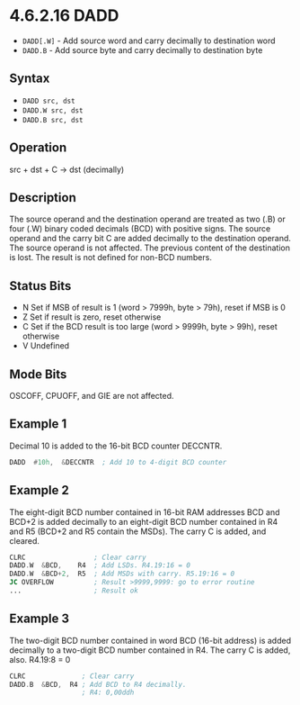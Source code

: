 # 4.6.2.16 DADD

- `DADD[.W]` - Add source word and carry decimally to destination word
- `DADD.B` - Add source byte and carry decimally to destination byte

## Syntax

- `DADD src, dst`
- `DADD.W src, dst`
- `DADD.B src, dst`

## Operation

src + dst + C → dst (decimally)

## Description

The source operand and the destination operand are treated as two (.B) or four (.W) binary coded decimals (BCD) with positive signs. The source operand and the carry bit C are added decimally to the destination operand. The source operand is not affected. The previous content of the destination is lost. The result is not defined for non-BCD numbers.

## Status Bits
- N Set if MSB of result is 1 (word > 7999h, byte > 79h), reset if MSB is 0
- Z Set if result is zero, reset otherwise
- C Set if the BCD result is too large (word > 9999h, byte > 99h), reset otherwise
- V Undefined

## Mode Bits

OSCOFF, CPUOFF, and GIE are not affected.

## Example 1

Decimal 10 is added to the 16-bit BCD counter DECCNTR.

```asm
DADD  #10h,  &DECCNTR  ; Add 10 to 4-digit BCD counter
```

## Example 2

The eight-digit BCD number contained in 16-bit RAM addresses BCD and BCD+2 is added decimally to an eight-digit BCD number contained in R4 and R5 (BCD+2 and R5 contain the MSDs). The carry C is added, and cleared.

```asm
CLRC                 ; Clear carry
DADD.W  &BCD,    R4  ; Add LSDs. R4.19:16 = 0
DADD.W  &BCD+2,  R5  ; Add MSDs with carry. R5.19:16 = 0
JC OVERFLOW          ; Result >9999,9999: go to error routine
...                  ; Result ok
```

## Example 3

The two-digit BCD number contained in word BCD (16-bit address) is added decimally to a two-digit BCD number contained in R4. The carry C is added, also. R4.19:8 = 0

```asm
CLRC              ; Clear carry
DADD.B  &BCD,  R4 ; Add BCD to R4 decimally.
                  ; R4: 0,00ddh
```
